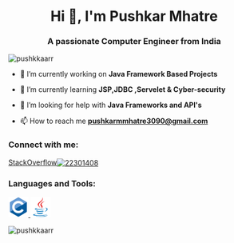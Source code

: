 <h1 align="center">Hi 👋, I'm Pushkar Mhatre</h1>
<h3 align="center">A passionate Computer Engineer from India</h3>

<p align="left"> <img src="https://komarev.com/ghpvc/?username=pushkkaarr&label=Profile%20views&color=0e75b6&style=flat" alt="pushkkaarr" /> </p>

- 🔭 I’m currently working on **Java Framework Based Projects**

- 🌱 I’m currently learning **JSP,JDBC ,Servelet & Cyber-security**

- 🤝 I’m looking for help with **Java Frameworks and API's**

- 📫 How to reach me **pushkarmmhatre3090@gmail.com**

<h3 align="left">Connect with me:</h3>
<p align="left">
<a href="https://stackoverflow.com/users/22301408" target="blank">StackOverflow<img align="center" src="https://raw.githubusercontent.com/rahuldkjain/github-profile-readme-generator/master/src/images/icons/Social/stack-overflow.svg" alt="22301408" height="30" width="40" /></a>
</p>
<h3 align="left">Languages and Tools:</h3>
<p align="left"> <a href="https://www.cprogramming.com/" target="_blank" rel="noreferrer"> <img src="https://raw.githubusercontent.com/devicons/devicon/master/icons/c/c-original.svg" alt="c" width="40" height="40"/> </a> <a href="https://www.java.com" target="_blank" rel="noreferrer"> <img src="https://raw.githubusercontent.com/devicons/devicon/master/icons/java/java-original.svg" alt="java" width="40" height="40"/> </a> </p>

<p><img align="center" src="https://github-readme-stats.vercel.app/api/top-langs?username=pushkkaarr&show_icons=true&locale=en&layout=compact" alt="pushkkaarr" /></p>
